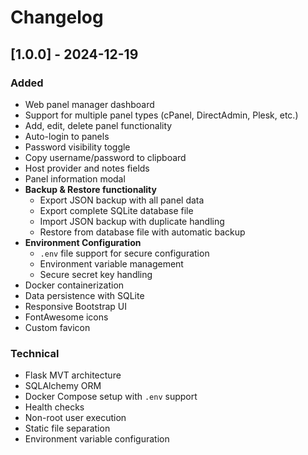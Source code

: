# Changelog

## [1.0.0] - 2024-12-19

### Added
- Web panel manager dashboard
- Support for multiple panel types (cPanel, DirectAdmin, Plesk, etc.)
- Add, edit, delete panel functionality
- Auto-login to panels
- Password visibility toggle
- Copy username/password to clipboard
- Host provider and notes fields
- Panel information modal
- **Backup & Restore functionality**
  - Export JSON backup with all panel data
  - Export complete SQLite database file
  - Import JSON backup with duplicate handling
  - Restore from database file with automatic backup
- **Environment Configuration**
  - `.env` file support for secure configuration
  - Environment variable management
  - Secure secret key handling
- Docker containerization
- Data persistence with SQLite
- Responsive Bootstrap UI
- FontAwesome icons
- Custom favicon

### Technical
- Flask MVT architecture
- SQLAlchemy ORM
- Docker Compose setup with `.env` support
- Health checks
- Non-root user execution
- Static file separation
- Environment variable configuration
